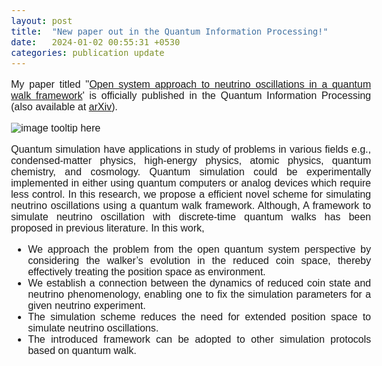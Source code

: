 ```yaml
---
layout: post
title:  "New paper out in the Quantum Information Processing!"
date:   2024-01-02 00:55:31 +0530
categories: publication update
---
```


<style>
    @font-face {
            font-family: 'Comfortaa';
            src: url('/Manoline-git.github.io/fonts/Comfortaa-Regular.ttf') format('truetype');
            font-weight: normal;
            font-style: normal;
    }
    
    body {
        font-family: 'Comfortaa', sans-serif;
        font-size: 16px;
        text-align: justify;
    }
</style>

My paper titled ''<a href="https://doi.org/10.1007/s11128-023-04222-8">Open system approach to neutrino oscillations in a quantum walk framework</a>' is officially published in the Quantum Information Processing (also available at <a href="https://doi.org/10.48550/arXiv.2305.13923">arXiv</a>). <br>


![image tooltip here](/Manoline-git.github.io/img/3Flavor.jpg)

Quantum simulation have applications in study of problems in various fields e.g., condensed-matter
physics, high-energy physics, atomic physics, quantum chemistry, and cosmology. Quantum simulation could be experimentally implemented in either using quantum computers or analog devices which require less control. In this research, we propose a efficient novel scheme for simulating neutrino oscillations using a quantum walk framework. Although, A framework to simulate neutrino oscillation with discrete-time quantum walks has been proposed in previous literature. In this work,


- We approach the problem from the open quantum system perspective by considering the walker’s evolution in the reduced coin space, thereby effectively treating the position space as environment.
- We establish a connection between the dynamics of reduced coin state and neutrino phenomenology, enabling one to fix the simulation parameters for a given neutrino experiment.
- The simulation scheme reduces the need for extended position space to simulate neutrino oscillations.
- The introduced framework can be adopted to other simulation protocols based on quantum walk.

